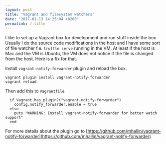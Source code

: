 ```yaml
---
layout: post
title: "Vagrant and filesystem watchers"
date: "2017-01-13 14:25:04 +0200"
permalink: /:title
---
```


I like to set up a Vagrant box for development and run stuff inside the box. Usually I
do the source code modifications in the host and I have some sort of file watcher
f.e. `truffle serve` running in the VM. At least if the host is Mac and the VM is Ubuntu,
the VM does not notice if the file is changed from the host. Here is a fix for that.

Install `vagrant-notify-forwarder` plugin and reload the box.

```
vagrant plugin install vagrant-notify-forwarder
vagrant reload
```

Then add this to `Vagrantfile`

```
  if Vagrant.has_plugin?("vagrant-notify-forwarder")
    config.notify_forwarder.enable = true
  else
    puts "WARNING: Install vagrant-notify-forwarder for better watch support"
  end
```

For more details about the plugin go to [https://github.com/mhallin/vagrant-notify-forwarder](https://github.com/mhallin/vagrant-notify-forwarder)
